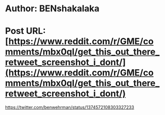 # Author: BENshakalaka
# Post URL: [https://www.reddit.com/r/GME/comments/mbx0ql/get_this_out_there_retweet_screenshot_i_dont/](https://www.reddit.com/r/GME/comments/mbx0ql/get_this_out_there_retweet_screenshot_i_dont/)


https://twitter.com/benwehrman/status/1374572108303327233